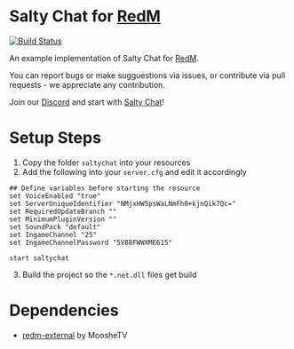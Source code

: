 # Salty Chat for [RedM](https://redm.gg/)

[![Build Status](https://api.travis-ci.com/saltminede/saltychat-redm.svg?branch=master)](https://travis-ci.org/saltminede/saltychat-redm)

An example implementation of Salty Chat for [RedM](https://redm.gg/).

You can report bugs or make sugguestions via issues, or contribute via pull requests - we appreciate any contribution.

Join our [Discord](https://discord.gg/MBCnqSf) and start with [Salty Chat](https://www.saltmine.de/)!

# Setup Steps
1. Copy the folder `saltychat` into your resources
2. Add the following into your `server.cfg` and edit it accordingly
```
## Define variables before starting the resource
set VoiceEnabled "true"
set ServerUniqueIdentifier "NMjxHW5psWaLNmFh0+kjnQik7Qc="
set RequiredUpdateBranch ""
set MinimumPluginVersion ""
set SoundPack "default"
set IngameChannel "25"
set IngameChannelPassword "5V88FWWXME615"

start saltychat
```
3. Build the project so the `*.net.dll` files get build

# Dependencies
- [redm-external](https://github.com/MoosheTV/redm-external) by MoosheTV
